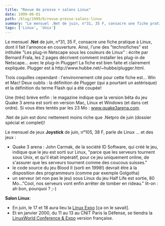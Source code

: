 ```yaml
---
title: "Revue de presse + salons Linux"
date: 1999-06-01
path: /blog/1999/6/revue-presse-salons-linux
summary: "Le mensuel .Net de juin, n°31, 35 F, consacre une fiche pratique à Linux, dont il fait l'annonce en couverture."
tags: ['Linux', 'Unix']
---
```


<P>Le mensuel <B>.Net</B> de juin, n°31, 35 F, consacre une fiche pratique à
Linux, dont il fait l'annonce en couverture.
Ainsi, l'une des "technofiches" est intitulée "Les plug-in Netscape sous
les couleurs de Linux" : écrite par Bernard Frala, les 2 pages décrivent
comment installer les plug-in de Netscape... avec le plug-in Plugger!
La fiche est bien faite et clairement expliquée.
Plugger est à http://www.hubbe.net/~hubbe/plugger.html.</P>

<P>Trois coquilles cependant : l'environnement cité pour cette fiche est...
Win et Mac! Deux oublis : la définition de Plugger (qui a pourtant un
astérisque) et la définition du terme Flash qui a été coupée!</P>

<P>Une (très) brève enfin : le magazine indique que la version bêta du jeu
Quake 3 arena est sorti en version Mac, Linux et Windows (et dans cet
ordre). Si vous êtes tentés par les 23 Mo :
<A HREF="http://www.quake3arena.com/">www.quake3arena.com</A>.</P>

<P>.Net de juin est donc nettement moins riche que .Netpro de juin (dossier
spécial et complet)!</P>

<P>Le mensuel de jeux <B>Joystick</B> de juin, n°105, 38 F, parle de Linux ...
et des jeux :</P>

<UL>

<LI>Quake 3 arena : John Carmak, de la société ID Software, qui créé le
jeu, indique que le jeu est sorti sur Linux, "parce que  les serveurs
tournent sous Unix, et qu'il était impératif, pour ce jeu uniquement
online, de s'assurer que les serveurs tournent comme des coucous
suisses."
<LI>le code source du jeu Blood II (sorti en 1998!) devrait être à la
disposition des programmeurs (comme par exemple Golgotha)
<LI>un serveur (et non pas le jeu) sous Linux du jeu Half Life est sortie,
80 Mo..."Cool, nos serveurs vont enfin arrêter de tomber en rideau."
lit-on : ah bon, pourquoi ? ;-)
</UL>

<P><B>Salon Linux</B>:</P>

<UL>

<LI>En juin, le 17 et 18 aura lieu la <A HREF="http://www.linux-expo.com/">Linux
Expo</A> [ça on le savait].
<LI>Et en janvier 2000, du 11 au 13 au CNIT Paris la Défense, se tiendra
la <A HREF="http://www.salonlinux.com">LinuxWorld Conference &amp; Expo</A>
version française.
</UL>


